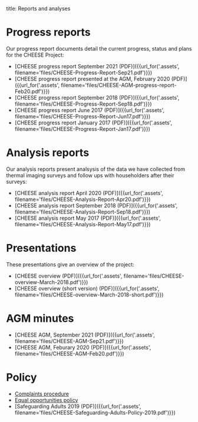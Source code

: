 title: Reports and analyses

# Progress reports

Our progress report documents detail the current progress, status and plans for
the CHEESE Project:

- [CHEESE progress report September 2021 (PDF)]({{url_for('.assets', filename='files/CHEESE-Progress-Report-Sep21.pdf')}})
- [CHEESE progress report presented at the AGM, February 2020 (PDF)]({{url_for('.assets', filename='files/CHEESE-AGM-progress-report-Feb20.pdf')}})
- [CHEESE progress report September 2018 (PDF)]({{url_for('.assets', filename='files/CHEESE-Progress-Report-Sep18.pdf')}})
- [CHEESE progress report June 2017 (PDF)]({{url_for('.assets', filename='files/CHEESE-Progress-Report-Jun17.pdf')}})
- [CHEESE progress report January 2017 (PDF)]({{url_for('.assets', filename='files/CHEESE-Progress-Report-Jan17.pdf')}})

# Analysis reports

Our analysis reports present analsysis of the data we have collected from
thermal imaging surveys and follow ups with householders after their surveys:

- [CHEESE analysis report April 2020 (PDF)]({{url_for('.assets', filename='files/CHEESE-Analysis-Report-Apr20.pdf')}})
- [CHEESE analysis report September 2018 (PDF)]({{url_for('.assets', filename='files/CHEESE-Analysis-Report-Sep18.pdf')}})
- [CHEESE analysis report May 2017 (PDF)]({{url_for('.assets', filename='files/CHEESE-Analysis-Report-May17.pdf')}})

# Presentations

These presentations give an overview of the project:

- [CHEESE overview (PDF)]({{url_for('.assets', filename='files/CHEESE-overview-March-2018.pdf')}})
- [CHEESE overview (short version) (PDF)]({{url_for('.assets', filename='files/CHEESE-overview-March-2018-short.pdf')}})

# AGM minutes

- [CHEESE AGM, September 2021 (PDF)]({{url_for('.assets', filename='files/CHEESE-AGM-Sep21.pdf')}})
- [CHEESE AGM, Feburary 2020 (PDF)]({{url_for('.assets', filename='files/CHEESE-AGM-Feb20.pdf')}})

# Policy

- [Complaints procedure](/complaints)
- [Equal opportunities policy](/equal-opportunities)
- [Safeguarding Adults 2019 (PDF)]({{url_for('.assets', filename='files/CHEESE-Safeguarding-Adults-Policy-2019.pdf')}})
